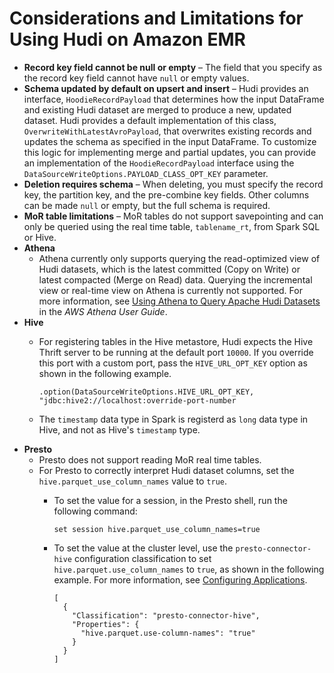 # Considerations and Limitations for Using Hudi on Amazon EMR<a name="emr-hudi-considerations"></a>
+ **Record key field cannot be null or empty** – The field that you specify as the record key field cannot have `null` or empty values\.
+ **Schema updated by default on upsert and insert** – Hudi provides an interface, `HoodieRecordPayload` that determines how the input DataFrame and existing Hudi dataset are merged to produce a new, updated dataset\. Hudi provides a default implementation of this class, `OverwriteWithLatestAvroPayload`, that overwrites existing records and updates the schema as specified in the input DataFrame\. To customize this logic for implementing merge and partial updates, you can provide an implementation of the `HoodieRecordPayload` interface using the `DataSourceWriteOptions.PAYLOAD_CLASS_OPT_KEY` parameter\.
+ **Deletion requires schema** – When deleting, you must specify the record key, the partition key, and the pre\-combine key fields\. Other columns can be made `null` or empty, but the full schema is required\.
+ **MoR table limitations** – MoR tables do not support savepointing and can only be queried using the real time table, `tablename_rt`, from Spark SQL or Hive\.
+ **Athena**
  + Athena currently only supports querying the read-optimized view of Hudi datasets, which is the latest committed (Copy on Write) or latest compacted (Merge on Read) data. Querying the incremental view or real-time view on Athena is currently not supported\. For more information, see [Using Athena to Query Apache Hudi Datasets](https://docs.aws.amazon.com/athena/latest/ug/querying-hudi.html) in the *AWS Athena User Guide*\.
+ **Hive**
  + For registering tables in the Hive metastore, Hudi expects the Hive Thrift server to be running at the default port `10000`\. If you override this port with a custom port, pass the `HIVE_URL_OPT_KEY` option as shown in the following example\.

    ```
    .option(DataSourceWriteOptions.HIVE_URL_OPT_KEY, "jdbc:hive2://localhost:override-port-number
    ```
  + The `timestamp` data type in Spark is registerd as `long` data type in Hive, and not as Hive's `timestamp` type\.
+ **Presto**
  + Presto does not support reading MoR real time tables\.
  + For Presto to correctly interpret Hudi dataset columns, set the `hive.parquet_use_column_names` value to `true`\.
    + To set the value for a session, in the Presto shell, run the following command:

      ```
      set session hive.parquet_use_column_names=true
      ```
    + To set the value at the cluster level, use the `presto-connector-hive` configuration classification to set `hive.parquet.use_column_names` to `true`, as shown in the following example\. For more information, see [Configuring Applications](emr-configure-apps.md)\.

      ```
      [
        {
          "Classification": "presto-connector-hive",
          "Properties": {
            "hive.parquet.use-column-names": "true"
          }
        }
      ]
      ```
